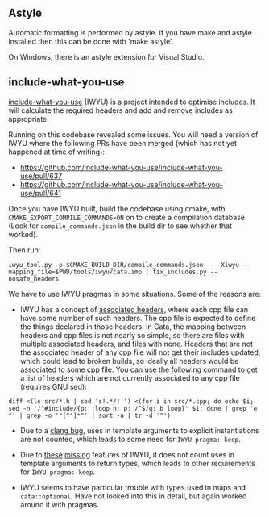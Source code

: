 ## Astyle

Automatic formatting is performed by astyle.  If you have make and astyle
installed then this can be done with 'make astyle'.

On Windows, there is an astyle extension for Visual Studio.

## include-what-you-use

[include-what-you-use](https://github.com/include-what-you-use/include-what-you-use)
(IWYU) is a project intended to optimise includes.  It will calculate the
required headers and add and remove includes as appropriate.

Running on this codebase revealed some issues.  You will need a version of IWYU
where the following PRs have been merged (which has not yet happened at time of
writing):

* https://github.com/include-what-you-use/include-what-you-use/pull/637
* https://github.com/include-what-you-use/include-what-you-use/pull/641

Once you have IWYU built, build the codebase using cmake, with
`CMAKE_EXPORT_COMPILE_COMMANDS=ON` on to create a compilation database
(Look for `compile_commands.json` in the build dir to see whether that worked).

Then run:

```
iwyu_tool.py -p $CMAKE_BUILD_DIR/compile_commands.json -- -Xiwyu --mapping_file=$PWD/tools/iwyu/cata.imp | fix_includes.py --nosafe_headers
```

We have to use IWYU pragmas in some situations.  Some of the reasons are:

* IWYU has a concept of [associated
  headers](https://github.com/include-what-you-use/include-what-you-use/blob/master/docs/IWYUPragmas.md#iwyu-pragma-associated),
  where each cpp file can have some number of such headers.  The cpp file is
  expected to define the things declared in those headers.  In Cata, the
  mapping between headers and cpp files is not nearly so simple, so there are
  files with multiple associated headers, and files with none.  Headers that
  are not the associated header of any cpp file will not get their includes
  updated, which could lead to broken builds, so ideally all headers would be
  associated to some cpp file.  You can use the following command to get a list
  of headers which are not currently associated to any cpp file (requires GNU
  sed):

```
diff <(ls src/*.h | sed 's!.*/!!') <(for i in src/*.cpp; do echo $i; sed -n '/^#include/{p; :loop n; p; /^$/q; b loop}' $i; done | grep 'e "' | grep -o '"[^"]*"' | sort -u | tr -d '"')
```

* Due to a [clang bug](https://bugs.llvm.org/show_bug.cgi?id=20666), uses in
  template arguments to explicit instantiations are not counted, which leads to
  some need for `IWYU pragma: keep`.

* Due to
  [these](https://github.com/include-what-you-use/include-what-you-use/blob/4909f206b46809775e9b5381f852eda62cbf4bf7/iwyu.cc#L1617)
  [missing](https://github.com/include-what-you-use/include-what-you-use/blob/4909f206b46809775e9b5381f852eda62cbf4bf7/iwyu.cc#L1629)
  features of IWYU, it does not count uses in template arguments to return
  types, which leads to other requirements for `IWYU pragma: keep`.

* IWYU seems to have particular trouble with types used in maps and
  `cata::optional`.  Have not looked into this in detail, but again worked
  around it with pragmas.
